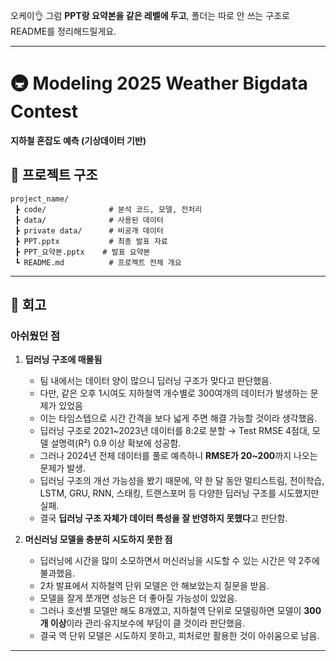 오케이👌 그럼 **PPT랑 요약본을 같은 레벨에 두고**, 폴더는 따로 안 쓰는 구조로 README를 정리해드릴게요.

---

# 🚇 Modeling 2025 Weather Bigdata Contest

**지하철 혼잡도 예측 (기상데이터 기반)**

## 📂 프로젝트 구조

```
project_name/
 ┣ code/              # 분석 코드, 모델, 전처리
 ┣ data/              # 사용된 데이터
 ┣ private data/      # 비공개 데이터
 ┣ PPT.pptx           # 최종 발표 자료
 ┣ PPT_요약본.pptx    # 발표 요약본
 ┗ README.md          # 프로젝트 전체 개요
```

---

## 📝 회고

### 아쉬웠던 점

1. **딥러닝 구조에 매몰됨**

   * 팀 내에서는 데이터 양이 많으니 딥러닝 구조가 맞다고 판단했음.
   * 다만, 같은 오후 1시여도 지하철역 개수별로 300여개의 데이터가 발생하는 문제가 있었음
   * 이는 타임스텝으로 시간 간격을 보다 넓게 주면 해결 가능할 것이라 생각했음.
   * 딥러닝 구조로 2021\~2023년 데이터를 8:2로 분할 → Test RMSE 4점대, 모델 설명력(R²) 0.9 이상 확보에 성공함.
   * 그러나 2024년 전체 데이터를 풀로 예측하니 **RMSE가 20\~200**까지 나오는 문제가 발생.
   * 딥러닝 구조의 개선 가능성을 봤기 때문에, 약 한 달 동안 멀티스트림, 전이학습, LSTM, GRU, RNN, 스태킹, 트랜스포머 등 다양한 딥러닝 구조를 시도했지만 실패.
   * 결국 **딥러닝 구조 자체가 데이터 특성을 잘 반영하지 못했다**고 판단함.

2. **머신러닝 모델을 충분히 시도하지 못한 점**

   * 딥러닝에 시간을 많이 소모하면서 머신러닝을 시도할 수 있는 시간은 약 2주에 불과했음.
   * 2차 발표에서 지하철역 단위 모델은 안 해보았는지 질문을 받음.
   * 모델을 잘게 쪼개면 성능은 더 좋아질 가능성이 있었음.
   * 그러나 호선별 모델만 해도 8개였고, 지하철역 단위로 모델링하면 모델이 **300개 이상**이라 관리·유지보수에 부담이 클 것이라 판단했음.
   * 결국 역 단위 모델은 시도하지 못하고, 피처로만 활용한 것이 아쉬움으로 남음.

---
